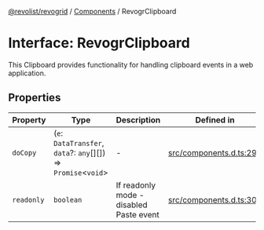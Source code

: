 [@revolist/revogrid](README.md) / [Components](Namespace.Components.md) / RevogrClipboard

# Interface: RevogrClipboard

This Clipboard provides functionality for handling clipboard events in a web application.

## Properties

| Property | Type | Description | Defined in |
| ------ | ------ | ------ | ------ |
| `doCopy` | (`e`: `DataTransfer`, `data`?: `any`[][]) => `Promise`\<`void`\> | - | [src/components.d.ts:298](https://github.com/revolist/revogrid/blob/3fee8276dedac5f7aa7fa43a0495db32609daeca/src/components.d.ts#L298) |
| `readonly` | `boolean` | If readonly mode - disabled Paste event | [src/components.d.ts:302](https://github.com/revolist/revogrid/blob/3fee8276dedac5f7aa7fa43a0495db32609daeca/src/components.d.ts#L302) |

